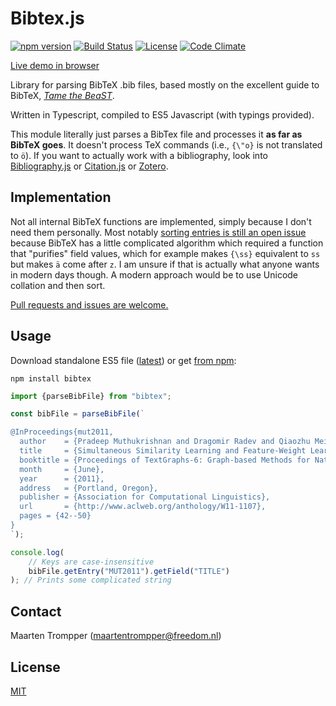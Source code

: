 # Bibtex.js

[![npm version](https://badge.fury.io/js/bibtex.svg)](https://www.npmjs.com/package/bibtex)
[![Build Status](https://travis-ci.org/digitalheir/bibtex-js.svg?branch=master)](https://travis-ci.org/digitalheir/bibtex-js)
[![License](https://img.shields.io/npm/l/bibtex.svg)](https://github.com/digitalheir/bibtex-js/blob/master/LICENSE)
[![Code Climate](https://codeclimate.com/github/digitalheir/bibtex-js/badges/gpa.svg)](https://codeclimate.com/github/digitalheir/bibtex-js)


[Live demo in browser](https://digitalheir.github.io/bibtex-js/)

Library for parsing BibTeX .bib files, based mostly on the excellent guide to BibTeX, [*Tame the BeaST*](http://tug.ctan.org/info/bibtex/tamethebeast/ttb_en.pdf). 

Written in Typescript, compiled to ES5 Javascript (with typings provided).

This module literally just parses a BibTex file and processes it **as far as BibTeX goes**. It doesn't process TeX commands (i.e., `{\"o}` is not translated to `ö`). If you want to actually work with a bibliography, look into [Bibliography.js](https://github.com/digitalheir/bibliography-js) or [Citation.js](https://github.com/larsgw/citation.js) or [Zotero](https://github.com/zotero/zotero).

## Implementation
Not all internal BibTeX functions are implemented, simply because I don't need them personally. Most notably [sorting entries is still an open issue](https://github.com/digitalheir/bibtex-js/issues/1) because BibTeX has a little complicated algorithm which required a function that "purifies" field values, which for example makes `{\ss}` equivalent to `ss` but makes `ä` come after `z`. I am unsure if that is actually what anyone wants in modern days though. A modern approach would be to use Unicode collation and then sort.

[Pull requests and issues are welcome.](https://github.com/digitalheir/bibtex-js/issues)

## Usage

Download standalone ES5 file ([latest](https://github.com/digitalheir/bibtex-js/releases/latest)) or get [from npm](https://www.npmjs.com/package/bibtex):

```
npm install bibtex
```

```js
import {parseBibFile} from "bibtex";

const bibFile = parseBibFile(`

@InProceedings{mut2011,
  author    = {Pradeep Muthukrishnan and Dragomir Radev and Qiaozhu Mei},
  title     = {Simultaneous Similarity Learning and Feature-Weight Learning for Document Clustering},
  booktitle = {Proceedings of TextGraphs-6: Graph-based Methods for Natural Language Processing},
  month     = {June},
  year      = {2011},
  address   = {Portland, Oregon},
  publisher = {Association for Computational Linguistics},
  url       = {http://www.aclweb.org/anthology/W11-1107},
  pages = {42--50}
}
`);

console.log(
    // Keys are case-insensitive
    bibFile.getEntry("MUT2011").getField("TITLE")
); // Prints some complicated string
```

## Contact
Maarten Trompper (<maartentrompper@freedom.nl>)

## License
[MIT](https://github.com/digitalheir/bibtex-js/blob/master/LICENSE)
